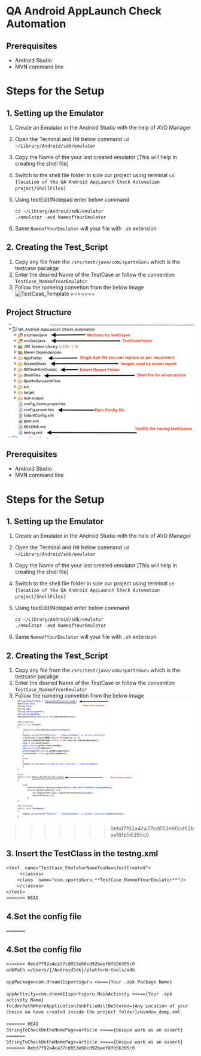 # QA Android AppLaunch Check Automation

## Prerequisites

 - Android Studio
 - MVN command line

# Steps for the Setup
## 1. Setting up the Emulator
 1. Create an Emulator in the Android Studio with the help of AVD Manager
 2. Open the Terminal and Hit below command
		```
		cd ~/Library/Android/sdk/emulator
		```
		
 3. Copy the Name of the your last created emulator [This will help in creating the shell file]
 4. Switch to the shell file folder in side our project using terminal 
		```cd {location of the QA Android AppLaunch Check Automation project/ShellFiles}```
 5. Using textEdit/Notepad enter below command
	```
	cd ~/Library/Android/sdk/emulator
	./emulator -avd NameofYourEmulator
	```
 6. Same `NameofYourEmulator` will your file with `.sh` extension
 

## 2. Creating the Test_Script

 1. Copy any file from the `/src/test/java/com/sportsGuru` which is the testcase pacakge
 2. Enter the desired Name of the TestCase or follow the convention `TestCase_NameofYourEmulator`
 3. Follow the nameing convetion from the below image ![TestCase_Template](../Images/Image2.png)
=======
## Project Structure
![Image1 from the project folder](https://github.com/abhishekgupta1/QA_Android_AppLaunch_Check_Automation/blob/master/Images/Image1.png)

## Prerequisites

 - Android Studio
 - MVN command line

# Steps for the Setup
## 1. Setting up the Emulator
 1. Create an Emulator in the Android Studio with the helo of AVD Manager
 2. Open the Terminal and Hit below command
		```
		cd ~/Library/Android/sdk/emulator
		```
		
 3. Copy the Name of the your last created emulator [This will help in creating the shell file]
 4. Switch to the shell file folder in side our project using terminal 
		```cd {location of the QA Android AppLaunch Check Automation project/ShellFiles}```
 5. Using textEdit/Notepad enter below command
	```
	cd ~/Library/Android/sdk/emulator
	./emulator -avd NameofYourEmulator
	```
 6. Same `NameofYourEmulator` will your file with `.sh` extension
 

## 2. Creating the Test_Script

 1. Copy any file from the `/src/test/java/com/sportsGuru` which is the testcase pacakge
 2. Enter the desired Name of the TestCase or follow the convention `TestCase_NameofYourEmulator`
 3. Follow the nameing convetion from the below image ![TestCase_Template](https://github.com/abhishekgupta1/QA_Android_AppLaunch_Check_Automation/blob/master/Images/Image2.png)
>>>>>>> 0ebd7f92a4ca37cd853e60cd92baef8fb56395c0

## 3. Insert the TestClass in the testng.xml

```
<test  name="TestCase_EmulatorNameYouHaveJustCreated">
	 <classes>
	<class  name="com.sportsGuru.**TestCase_NameofYourEmulator**"/>
	</classes>
</test>
<<<<<<< HEAD
```
## 4.Set the config file

```
=======
```
## 4.Set the config file

```
>>>>>>> 0ebd7f92a4ca37cd853e60cd92baef8fb56395c0
adbPath =/Users/{/AndroidSdk}/platform-tools/adb

appPackage=com.dream11sportsguru <<==={Your .apk Package Name}

appActivity=com.dream11sportsguru.MainActivity <<==={Your .apk activity Name}
folderPathWhereApplicationJunkFileWillBeStored={Any Location of your choice we have created inside the project folder}/window_dump.xml

<<<<<<< HEAD
StringToCheckOntheHomePage=article <<==={Unique work as an assert}
=======
StringToCheckOntheHomePage=article <<==={Unique work as an assert}
>>>>>>> 0ebd7f92a4ca37cd853e60cd92baef8fb56395c0
